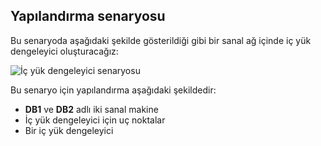 ## <a name="configuration-scenario"></a>Yapılandırma senaryosu

Bu senaryoda aşağıdaki şekilde gösterildiği gibi bir sanal ağ içinde iç yük dengeleyici oluşturacağız:

![İç yük dengeleyici senaryosu](./media/load-balancer-get-started-ilb-scenario-include/figure1.png)

Bu senaryo için yapılandırma aşağıdaki şekildedir:

* **DB1** ve **DB2** adlı iki sanal makine
* İç yük dengeleyici için uç noktalar
* Bir iç yük dengeleyici
